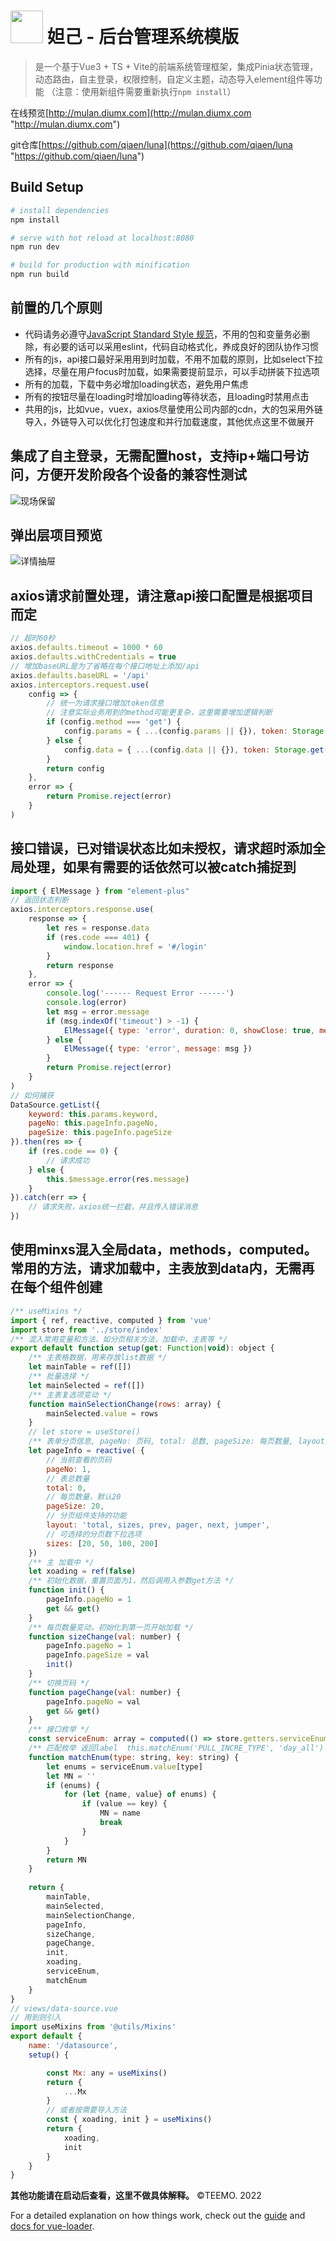 <h1><img height="52" src="https://user-content.gitlab-static.net/8ae8981a41b6b76e8fab9a3528e79364fb55664d/68747470733a2f2f6173736574732e6769746c61622d7374617469632e6e65742f75706c6f6164732f2d2f73797374656d2f70726f6a6563742f6176617461722f32353535303235342f64742d372e706e673f77696474683d323030"> 妲己 - 后台管理系统模版</h1>

> 是一个基于Vue3 + TS + Vite的前端系统管理框架，集成Pinia状态管理，动态路由，自主登录，权限控制，自定义主题，动态导入element组件等功能
>（注意：使用新组件需要重新执行`npm install`）

在线预览[http://mulan.diumx.com](http://mulan.diumx.com "http://mulan.diumx.com")

git仓库[https://github.com/qiaen/luna](https://github.com/qiaen/luna "https://github.com/qiaen/luna")
## Build Setup
``` bash
# install dependencies
npm install

# serve with hot reload at localhost:8080
npm run dev

# build for production with minification
npm run build
```
## 前置的几个原则
- 代码请务必遵守[JavaScript Standard Style 规范](https://standardjs.com/readme-zhcn.html "JavaScript Standard Style")，不用的包和变量务必删除，有必要的话可以采用eslint，代码自动格式化，养成良好的团队协作习惯
- 所有的js，api接口最好采用用到时加载，不用不加载的原则，比如select下拉选择，尽量在用户focus时加载，如果需要提前显示，可以手动拼装下拉选项
- 所有的加载，下载中务必增加loading状态，避免用户焦虑
- 所有的按钮尽量在loading时增加loading等待状态，且loading时禁用点击
- 共用的js，比如vue，vuex，axios尽量使用公司内部的cdn，大的包采用外链导入，外链导入可以优化打包速度和并行加载速度，其他优点这里不做展开

## 集成了自主登录，无需配置host，支持ip+端口号访问，方便开发阶段各个设备的兼容性测试
![现场保留](https://github.com/qiaen/static/blob/master/34783.png?raw=true "现场保留")

## 弹出层项目预览
![详情抽屉](https://github.com/qiaen/static/blob/master/9483.png?raw=true "详情抽屉")

## axios请求前置处理，请注意api接口配置是根据项目而定
```javascript
// 超时60秒
axios.defaults.timeout = 1000 * 60
axios.defaults.withCredentials = true
// 增加baseURL是为了省略在每个接口地址上添加/api
axios.defaults.baseURL = '/api'
axios.interceptors.request.use(
	config => {
		// 统一为请求接口增加token信息
		// 注意实际业务用到的method可能更复杂，这里需要增加逻辑判断
		if (config.method === 'get') {
			config.params = { ...(config.params || {}), token: Storage.get('token') }
		} else {
			config.data = { ...(config.data || {}), token: Storage.get('token') }
		}
		return config
	},
	error => {
		return Promise.reject(error)
	}
)
```
## 接口错误，已对错误状态比如未授权，请求超时添加全局处理，如果有需要的话依然可以被catch捕捉到
```javascript
import { ElMessage } from "element-plus"
// 返回状态判断
axios.interceptors.response.use(
	response => {
		let res = response.data
		if (res.code === 401) {
			window.location.href = '#/login'
		}
		return response
	},
	error => {
		console.log('------ Request Error ------')
		console.log(error)
		let msg = error.message
		if (msg.indexOf('timeout') > -1) {
			ElMessage({ type: 'error', duration: 0, showClose: true, message: `请求超时，请稍后重试～` })
		} else {
			ElMessage({ type: 'error', message: msg })
		}
		return Promise.reject(error)
	}
)
// 如何捕获
DataSource.getList({
	keyword: this.params.keyword,
	pageNo: this.pageInfo.pageNo,
	pageSize: this.pageInfo.pageSize
}).then(res => {
	if (res.code == 0) {
		// 请求成功
	} else {
		this.$message.error(res.message)
	}
}).catch(err => {
	// 请求失败，axios统一拦截，并且传入错误消息
})
```
## 使用minxs混入全局data，methods，computed。常用的方法，请求加载中，主表放到data内，无需再在每个组件创建
```javascript
/** useMixins */
import { ref, reactive, computed } from 'vue'
import store from '../store/index'
/** 混入常用变量和方法，如分页相关方法，加载中，主表等 */
export default function setup(get: Function|void): object {
    /** 主表格数据，用来存放list数据 */
    let mainTable = ref([])
    /** 批量选择 */
    let mainSelected = ref([])
    /** 主表复选项变动 */
    function mainSelectionChange(rows: array) {
        mainSelected.value = rows
    }
    // let store = useStore()
    /** 表单分页信息, pageNo: 页码, total: 总数, pageSize: 每页数量, layout: 总数, layout: 支持功能, sizes: 可选分页*/
    let pageInfo = reactive( {
        // 当前查看的页码
        pageNo: 1,
        // 表总数量
        total: 0,
        // 每页数量，默认20
        pageSize: 20,
        // 分页组件支持的功能
        layout: 'total, sizes, prev, pager, next, jumper',
        // 可选择的分页数下拉选项
        sizes: [20, 50, 100, 200]
    })
    /** 主 加载中 */
    let xoading = ref(false)
    /** 初始化数据，重置页面为1，然后调用入参数get方法 */
    function init() {
        pageInfo.pageNo = 1
        get && get()
    }
    /** 每页数量变动，初始化到第一页开始加载 */
    function sizeChange(val: number) {
        pageInfo.pageNo = 1
        pageInfo.pageSize = val
        init()
    }
    /** 切换页码 */
    function pageChange(val: number) {
        pageInfo.pageNo = val
        get && get()
    }
    /** 接口枚举 */
    const serviceEnum: array = computed(() => store.getters.serviceEnum)
    /** 匹配枚举 返回label  this.matchEnum('PULL_INCRE_TYPE', 'day_all') */
    function matchEnum(type: string, key: string) {
        let enums = serviceEnum.value[type]
        let MN = ''
        if (enums) {
            for (let {name, value} of enums) {
                if (value == key) {
                    MN = name
                    break
                }
            }
        }
        return MN
    }
    
    return {
        mainTable,
        mainSelected,
        mainSelectionChange,
        pageInfo,
        sizeChange,
        pageChange,
        init,
        xoading,
        serviceEnum,
        matchEnum
    }
}
// views/data-source.vue
// 用到则引入
import useMixins from '@utils/Mixins'
export default {
	name: '/datasource',
	setup() {

		const Mx: any = useMixins()
		return {
			...Mx
		}
		// 或者按需要导入方法
		const { xoading, init } = useMixins()
		return {
			xoading,
			init
		}
	}
}
```

**其他功能请在启动后查看，这里不做具体解释。**
&copy;TEEMO. 2022

For a detailed explanation on how things work, check out the [guide](http://vuejs-templates.github.io/webpack/) and [docs for vue-loader](http://vuejs.github.io/vue-loader).
